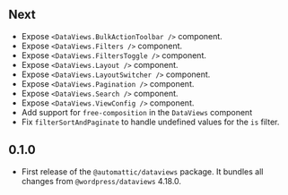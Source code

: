 <!-- This file lists the modifications done to the base package `@wordpress/dataviews` that are published under `@automattic/dataviews`. -->

## Next 

- Expose `<DataViews.BulkActionToolbar />` component.
- Expose `<DataViews.Filters />` component.
- Expose `<DataViews.FiltersToggle />` component.
- Expose `<DataViews.Layout />` component.
- Expose `<DataViews.LayoutSwitcher />` component.
- Expose `<DataViews.Pagination />` component.
- Expose `<DataViews.Search />` component.
- Expose `<DataViews.ViewConfig />` component.
- Add support for `free-composition` in the `DataViews` component
- Fix `filterSortAndPaginate` to handle undefined values for the `is` filter.

## 0.1.0

- First release of the `@automattic/dataviews` package. It bundles all changes from `@wordpress/dataviews` 4.18.0.

